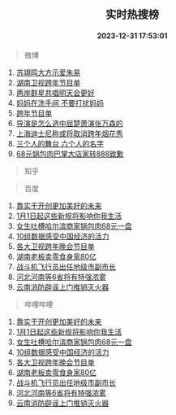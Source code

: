 <div align="center"><h2>实时热搜榜</h2><h4>2023-12-31 17:53:01</h4></div>

> 微博  

1. [苏翊鸣大方示爱朱易](https://s.weibo.com/weibo?q=%23%E8%8B%8F%E7%BF%8A%E9%B8%A3%E5%A4%A7%E6%96%B9%E7%A4%BA%E7%88%B1%E6%9C%B1%E6%98%93%23&t=31&band_rank=1&Refer=top)<br />
2. [湖南卫视跨年节目单](https://s.weibo.com/weibo?q=%E6%B9%96%E5%8D%97%E5%8D%AB%E8%A7%86%E8%B7%A8%E5%B9%B4%E8%8A%82%E7%9B%AE%E5%8D%95&t=31&band_rank=2&Refer=top)<br />
3. [两岸群星共唱明天会更好](https://s.weibo.com/weibo?q=%23%E4%B8%A4%E5%B2%B8%E7%BE%A4%E6%98%9F%E5%85%B1%E5%94%B1%E6%98%8E%E5%A4%A9%E4%BC%9A%E6%9B%B4%E5%A5%BD%23&t=31&band_rank=3&Refer=top)<br />
4. [妈妈在洗手间 不要打扰妈妈](https://s.weibo.com/weibo?q=%E5%A6%88%E5%A6%88%E5%9C%A8%E6%B4%97%E6%89%8B%E9%97%B4%20%E4%B8%8D%E8%A6%81%E6%89%93%E6%89%B0%E5%A6%88%E5%A6%88&t=31&band_rank=4&Refer=top)<br />
5. [跨年节目单](https://s.weibo.com/weibo?q=%E8%B7%A8%E5%B9%B4%E8%8A%82%E7%9B%AE%E5%8D%95&t=31&band_rank=5&Refer=top)<br />
6. [导演是怎么选中屈楚萧演张万森的](https://s.weibo.com/weibo?q=%E5%AF%BC%E6%BC%94%E6%98%AF%E6%80%8E%E4%B9%88%E9%80%89%E4%B8%AD%E5%B1%88%E6%A5%9A%E8%90%A7%E6%BC%94%E5%BC%A0%E4%B8%87%E6%A3%AE%E7%9A%84&t=31&band_rank=6&Refer=top)<br />
7. [上海迪士尼称或将取消跨年烟花秀](https://s.weibo.com/weibo?q=%23%E4%B8%8A%E6%B5%B7%E8%BF%AA%E5%A3%AB%E5%B0%BC%E7%A7%B0%E6%88%96%E5%B0%86%E5%8F%96%E6%B6%88%E8%B7%A8%E5%B9%B4%E7%83%9F%E8%8A%B1%E7%A7%80%23&t=31&band_rank=7&Refer=top)<br />
8. [三个人的舞台 六个人的名字](https://s.weibo.com/weibo?q=%E4%B8%89%E4%B8%AA%E4%BA%BA%E7%9A%84%E8%88%9E%E5%8F%B0%20%E5%85%AD%E4%B8%AA%E4%BA%BA%E7%9A%84%E5%90%8D%E5%AD%97&t=31&band_rank=8&Refer=top)<br />
9. [68元锅包肉巴掌大店家转888致歉](https://s.weibo.com/weibo?q=%2368%E5%85%83%E9%94%85%E5%8C%85%E8%82%89%E5%B7%B4%E6%8E%8C%E5%A4%A7%E5%BA%97%E5%AE%B6%E8%BD%AC888%E8%87%B4%E6%AD%89%23&t=31&band_rank=9&Refer=top)<br />

> 知乎  


> 百度  

1. [靠实干开创更加美好的未来](https://www.baidu.com/s?wd=%E9%9D%A0%E5%AE%9E%E5%B9%B2%E5%BC%80%E5%88%9B%E6%9B%B4%E5%8A%A0%E7%BE%8E%E5%A5%BD%E7%9A%84%E6%9C%AA%E6%9D%A5&sa=fyb_news&rsv_dl=fyb_news)<br />
2. [1月1日起这些新规将影响你我生活](https://www.baidu.com/s?wd=1%E6%9C%881%E6%97%A5%E8%B5%B7%E8%BF%99%E4%BA%9B%E6%96%B0%E8%A7%84%E5%B0%86%E5%BD%B1%E5%93%8D%E4%BD%A0%E6%88%91%E7%94%9F%E6%B4%BB&sa=fyb_news&rsv_dl=fyb_news)<br />
3. [女生吐槽哈尔滨商家锅包肉68元一盘](https://www.baidu.com/s?wd=%E5%A5%B3%E7%94%9F%E5%90%90%E6%A7%BD%E5%93%88%E5%B0%94%E6%BB%A8%E5%95%86%E5%AE%B6%E9%94%85%E5%8C%85%E8%82%8968%E5%85%83%E4%B8%80%E7%9B%98&sa=fyb_news&rsv_dl=fyb_news)<br />
4. [10组数据感受中国经济的活力](https://www.baidu.com/s?wd=10%E7%BB%84%E6%95%B0%E6%8D%AE%E6%84%9F%E5%8F%97%E4%B8%AD%E5%9B%BD%E7%BB%8F%E6%B5%8E%E7%9A%84%E6%B4%BB%E5%8A%9B&sa=fyb_news&rsv_dl=fyb_news)<br />
5. [各大卫视跨年晚会节目单](https://www.baidu.com/s?wd=%E5%90%84%E5%A4%A7%E5%8D%AB%E8%A7%86%E8%B7%A8%E5%B9%B4%E6%99%9A%E4%BC%9A%E8%8A%82%E7%9B%AE%E5%8D%95&sa=fyb_news&rsv_dl=fyb_news)<br />
6. [湖南老板卖零食身家80亿](https://www.baidu.com/s?wd=%E6%B9%96%E5%8D%97%E8%80%81%E6%9D%BF%E5%8D%96%E9%9B%B6%E9%A3%9F%E8%BA%AB%E5%AE%B680%E4%BA%BF&sa=fyb_news&rsv_dl=fyb_news)<br />
7. [战斗机飞行员出任地级市副市长](https://www.baidu.com/s?wd=%E6%88%98%E6%96%97%E6%9C%BA%E9%A3%9E%E8%A1%8C%E5%91%98%E5%87%BA%E4%BB%BB%E5%9C%B0%E7%BA%A7%E5%B8%82%E5%89%AF%E5%B8%82%E9%95%BF&sa=fyb_news&rsv_dl=fyb_news)<br />
8. [河北河南等6省将有特强浓雾](https://www.baidu.com/s?wd=%E6%B2%B3%E5%8C%97%E6%B2%B3%E5%8D%97%E7%AD%896%E7%9C%81%E5%B0%86%E6%9C%89%E7%89%B9%E5%BC%BA%E6%B5%93%E9%9B%BE&sa=fyb_news&rsv_dl=fyb_news)<br />
9. [云南消防辟谣上门推销灭火器](https://www.baidu.com/s?wd=%E4%BA%91%E5%8D%97%E6%B6%88%E9%98%B2%E8%BE%9F%E8%B0%A3%E4%B8%8A%E9%97%A8%E6%8E%A8%E9%94%80%E7%81%AD%E7%81%AB%E5%99%A8&sa=fyb_news&rsv_dl=fyb_news)<br />

> 哔哩哔哩  

1. [靠实干开创更加美好的未来](https://www.baidu.com/s?wd=%E9%9D%A0%E5%AE%9E%E5%B9%B2%E5%BC%80%E5%88%9B%E6%9B%B4%E5%8A%A0%E7%BE%8E%E5%A5%BD%E7%9A%84%E6%9C%AA%E6%9D%A5&sa=fyb_news&rsv_dl=fyb_news)<br />
2. [1月1日起这些新规将影响你我生活](https://www.baidu.com/s?wd=1%E6%9C%881%E6%97%A5%E8%B5%B7%E8%BF%99%E4%BA%9B%E6%96%B0%E8%A7%84%E5%B0%86%E5%BD%B1%E5%93%8D%E4%BD%A0%E6%88%91%E7%94%9F%E6%B4%BB&sa=fyb_news&rsv_dl=fyb_news)<br />
3. [女生吐槽哈尔滨商家锅包肉68元一盘](https://www.baidu.com/s?wd=%E5%A5%B3%E7%94%9F%E5%90%90%E6%A7%BD%E5%93%88%E5%B0%94%E6%BB%A8%E5%95%86%E5%AE%B6%E9%94%85%E5%8C%85%E8%82%8968%E5%85%83%E4%B8%80%E7%9B%98&sa=fyb_news&rsv_dl=fyb_news)<br />
4. [10组数据感受中国经济的活力](https://www.baidu.com/s?wd=10%E7%BB%84%E6%95%B0%E6%8D%AE%E6%84%9F%E5%8F%97%E4%B8%AD%E5%9B%BD%E7%BB%8F%E6%B5%8E%E7%9A%84%E6%B4%BB%E5%8A%9B&sa=fyb_news&rsv_dl=fyb_news)<br />
5. [各大卫视跨年晚会节目单](https://www.baidu.com/s?wd=%E5%90%84%E5%A4%A7%E5%8D%AB%E8%A7%86%E8%B7%A8%E5%B9%B4%E6%99%9A%E4%BC%9A%E8%8A%82%E7%9B%AE%E5%8D%95&sa=fyb_news&rsv_dl=fyb_news)<br />
6. [湖南老板卖零食身家80亿](https://www.baidu.com/s?wd=%E6%B9%96%E5%8D%97%E8%80%81%E6%9D%BF%E5%8D%96%E9%9B%B6%E9%A3%9F%E8%BA%AB%E5%AE%B680%E4%BA%BF&sa=fyb_news&rsv_dl=fyb_news)<br />
7. [战斗机飞行员出任地级市副市长](https://www.baidu.com/s?wd=%E6%88%98%E6%96%97%E6%9C%BA%E9%A3%9E%E8%A1%8C%E5%91%98%E5%87%BA%E4%BB%BB%E5%9C%B0%E7%BA%A7%E5%B8%82%E5%89%AF%E5%B8%82%E9%95%BF&sa=fyb_news&rsv_dl=fyb_news)<br />
8. [河北河南等6省将有特强浓雾](https://www.baidu.com/s?wd=%E6%B2%B3%E5%8C%97%E6%B2%B3%E5%8D%97%E7%AD%896%E7%9C%81%E5%B0%86%E6%9C%89%E7%89%B9%E5%BC%BA%E6%B5%93%E9%9B%BE&sa=fyb_news&rsv_dl=fyb_news)<br />
9. [云南消防辟谣上门推销灭火器](https://www.baidu.com/s?wd=%E4%BA%91%E5%8D%97%E6%B6%88%E9%98%B2%E8%BE%9F%E8%B0%A3%E4%B8%8A%E9%97%A8%E6%8E%A8%E9%94%80%E7%81%AD%E7%81%AB%E5%99%A8&sa=fyb_news&rsv_dl=fyb_news)<br />

